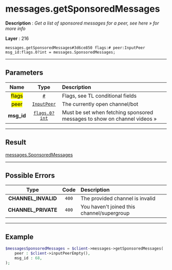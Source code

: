 # messages.getSponsoredMessages

**Description** : *Get a list of sponsored messages for a peer, see here &raquo; for more info*

**Layer** : 216

```tl
messages.getSponsoredMessages#3d6ce850 flags:# peer:InputPeer msg_id:flags.0?int = messages.SponsoredMessages;
```

---

## Parameters

| Name | Type | Description |
| :---: | :---: | :--- |
| <mark>flags</mark> | [`#`](type/#) | Flags, see TL conditional fields |
| <mark>peer</mark> | [`InputPeer`](type/InputPeer) | The currently open channel/bot |
| **msg_id** | [`flags.0?int`](type/int) | Must be set when fetching sponsored messages to show on channel videos » |

---

## Result

[messages.SponsoredMessages](type/messages.SponsoredMessages)

---

## Possible Errors

| Type | Code | Description |
| :---: | :---: | :--- |
| **CHANNEL_INVALID** | `400` | The provided channel is invalid |
| **CHANNEL_PRIVATE** | `400` | You haven't joined this channel/supergroup |

---

## Example

```php
$messagesSponsoredMessages = $client->messages->getSponsoredMessages(
	peer : $client->inputPeerEmpty(),
	msg_id : 68,
);
```